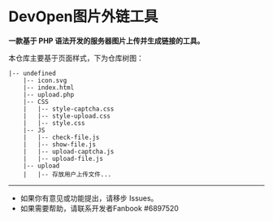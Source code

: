 # DevOpen图片外链工具

**一款基于 PHP 语法开发的服务器图片上传并生成链接的工具。**

本仓库主要基于页面样式，下为仓库树图：
```
|-- undefined
    |-- icon.svg
    |-- index.html
    |-- upload.php
    |-- CSS
    |   |-- style-captcha.css
    |   |-- style-upload.css
    |   |-- style.css
    |-- JS
    |   |-- check-file.js
    |   |-- show-file.js
    |   |-- upload-captcha.js
    |   |-- upload-file.js
    |-- upload
    |   |-- 存放用户上传文件...

```
---
- 如果你有意见或功能提出，请移步 Issues。
- 如果需要帮助，请联系开发者Fanbook #6897520
